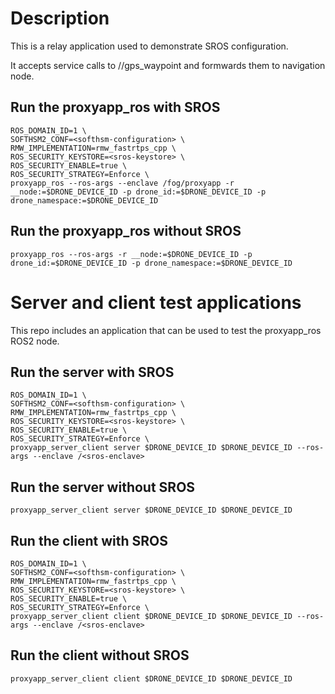 # Description

This is a relay application used to demonstrate SROS configuration.

It accepts service calls to /<namespace>/gps_waypoint and formwards them to navigation node.

## Run the proxyapp_ros with SROS
```
ROS_DOMAIN_ID=1 \
SOFTHSM2_CONF=<softhsm-configuration> \
RMW_IMPLEMENTATION=rmw_fastrtps_cpp \
ROS_SECURITY_KEYSTORE=<sros-keystore> \
ROS_SECURITY_ENABLE=true \
ROS_SECURITY_STRATEGY=Enforce \
proxyapp_ros --ros-args --enclave /fog/proxyapp -r __node:=$DRONE_DEVICE_ID -p drone_id:=$DRONE_DEVICE_ID -p drone_namespace:=$DRONE_DEVICE_ID
```

## Run the proxyapp_ros without SROS
```
proxyapp_ros --ros-args -r __node:=$DRONE_DEVICE_ID -p drone_id:=$DRONE_DEVICE_ID -p drone_namespace:=$DRONE_DEVICE_ID
```

# Server and client test applications

This repo includes an application that can be used to test the proxyapp_ros ROS2 node.

## Run the server with SROS
```
ROS_DOMAIN_ID=1 \
SOFTHSM2_CONF=<softhsm-configuration> \
RMW_IMPLEMENTATION=rmw_fastrtps_cpp \
ROS_SECURITY_KEYSTORE=<sros-keystore> \
ROS_SECURITY_ENABLE=true \
ROS_SECURITY_STRATEGY=Enforce \
proxyapp_server_client server $DRONE_DEVICE_ID $DRONE_DEVICE_ID --ros-args --enclave /<sros-enclave>
```

## Run the server without SROS
```
proxyapp_server_client server $DRONE_DEVICE_ID $DRONE_DEVICE_ID
```

## Run the client with SROS
```
ROS_DOMAIN_ID=1 \
SOFTHSM2_CONF=<softhsm-configuration> \
RMW_IMPLEMENTATION=rmw_fastrtps_cpp \
ROS_SECURITY_KEYSTORE=<sros-keystore> \
ROS_SECURITY_ENABLE=true \
ROS_SECURITY_STRATEGY=Enforce \
proxyapp_server_client client $DRONE_DEVICE_ID $DRONE_DEVICE_ID --ros-args --enclave /<sros-enclave>
```

## Run the client without SROS
```
proxyapp_server_client client $DRONE_DEVICE_ID $DRONE_DEVICE_ID
```
